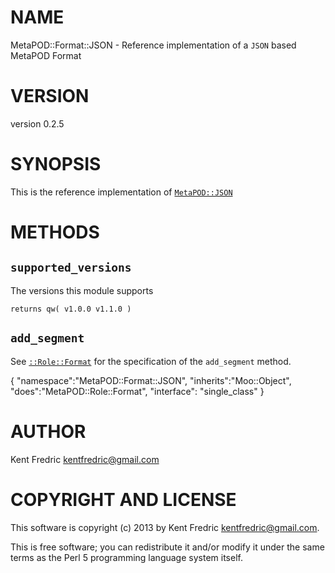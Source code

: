 # NAME

MetaPOD::Format::JSON - Reference implementation of a `JSON` based MetaPOD Format

# VERSION

version 0.2.5

# SYNOPSIS

This is the reference implementation of [`MetaPOD::JSON`](https://metacpan.org/pod/MetaPOD::JSON)

# METHODS

## `supported_versions`

The versions this module supports

    returns qw( v1.0.0 v1.1.0 )

## `add_segment`

See [`::Role::Format`](https://metacpan.org/pod/MetaPOD::Role::Format) for the specification of the `add_segment` method.

{
    "namespace":"MetaPOD::Format::JSON",
    "inherits":"Moo::Object",
    "does":"MetaPOD::Role::Format",
    "interface": "single\_class"
}



# AUTHOR

Kent Fredric <kentfredric@gmail.com>

# COPYRIGHT AND LICENSE

This software is copyright (c) 2013 by Kent Fredric <kentfredric@gmail.com>.

This is free software; you can redistribute it and/or modify it under
the same terms as the Perl 5 programming language system itself.
